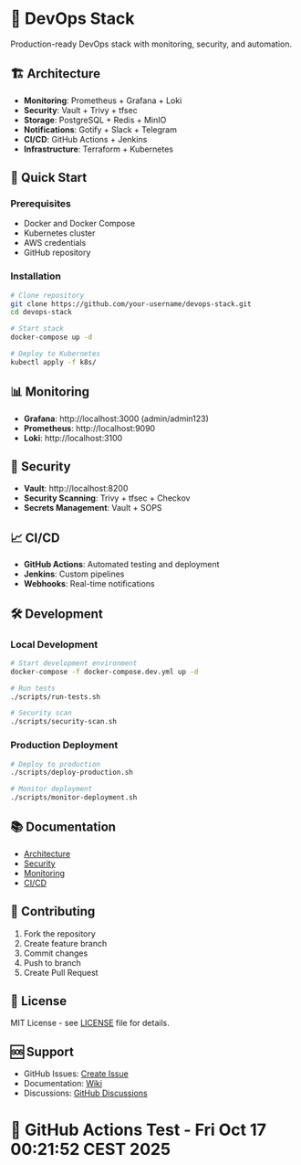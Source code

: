 # 🚀 DevOps Stack

Production-ready DevOps stack with monitoring, security, and automation.

## 🏗️ Architecture

- **Monitoring**: Prometheus + Grafana + Loki
- **Security**: Vault + Trivy + tfsec
- **Storage**: PostgreSQL + Redis + MinIO
- **Notifications**: Gotify + Slack + Telegram
- **CI/CD**: GitHub Actions + Jenkins
- **Infrastructure**: Terraform + Kubernetes

## 🚀 Quick Start

### Prerequisites
- Docker and Docker Compose
- Kubernetes cluster
- AWS credentials
- GitHub repository

### Installation
```bash
# Clone repository
git clone https://github.com/your-username/devops-stack.git
cd devops-stack

# Start stack
docker-compose up -d

# Deploy to Kubernetes
kubectl apply -f k8s/
```

## 📊 Monitoring

- **Grafana**: http://localhost:3000 (admin/admin123)
- **Prometheus**: http://localhost:9090
- **Loki**: http://localhost:3100

## 🔐 Security

- **Vault**: http://localhost:8200
- **Security Scanning**: Trivy + tfsec + Checkov
- **Secrets Management**: Vault + SOPS

## 📈 CI/CD

- **GitHub Actions**: Automated testing and deployment
- **Jenkins**: Custom pipelines
- **Webhooks**: Real-time notifications

## 🛠️ Development

### Local Development
```bash
# Start development environment
docker-compose -f docker-compose.dev.yml up -d

# Run tests
./scripts/run-tests.sh

# Security scan
./scripts/security-scan.sh
```

### Production Deployment
```bash
# Deploy to production
./scripts/deploy-production.sh

# Monitor deployment
./scripts/monitor-deployment.sh
```

## 📚 Documentation

- [Architecture](docs/architecture.md)
- [Security](docs/security.md)
- [Monitoring](docs/monitoring.md)
- [CI/CD](docs/cicd.md)

## 🤝 Contributing

1. Fork the repository
2. Create feature branch
3. Commit changes
4. Push to branch
5. Create Pull Request

## 📄 License

MIT License - see [LICENSE](LICENSE) file for details.

## 🆘 Support

- GitHub Issues: [Create Issue](https://github.com/your-username/devops-stack/issues)
- Documentation: [Wiki](https://github.com/your-username/devops-stack/wiki)
- Discussions: [GitHub Discussions](https://github.com/your-username/devops-stack/discussions)
# 🚀 GitHub Actions Test - Fri Oct 17 00:21:52 CEST 2025
